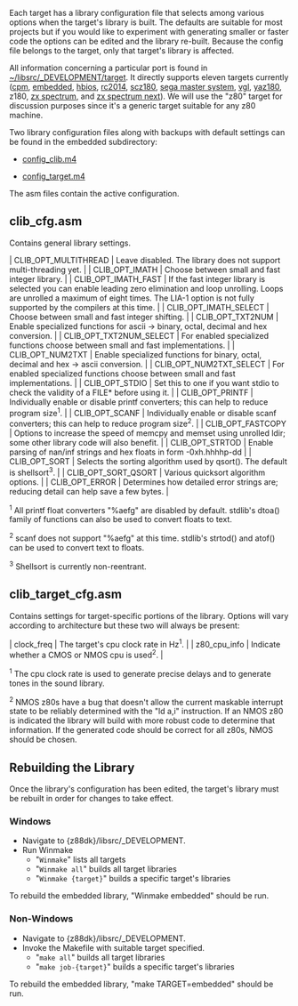 Each target has a library configuration file that selects among various options when the target's library is built.  The defaults are suitable for most projects but if you would like to experiment with generating smaller or faster code the options can be edited and the library re-built.  Because the config file belongs to the target, only that target's library is affected.

All information concerning a particular port is found in [~/libsrc/_DEVELOPMENT/target](https://github.com/z88dk/z88dk/tree/master/libsrc/_DEVELOPMENT/target).   It directly supports eleven targets currently ([cpm](https://github.com/z88dk/z88dk/wiki/Platform---CPM), [embedded](https://www.z88dk.org/wiki/doku.php?id=libnew:target_embedded), [hbios](https://github.com/wwarthen/RomWBW/blob/master/Doc/RomWBW%20Architecture.pdf), [rc2014](https://rc2014.co.uk/), [scz180](https://smallcomputercentral.wordpress.com/sc130-z180-motherboard/), [sega master system](https://en.wikipedia.org/wiki/Master_System), [vgl](https://hackaday.io/project/166921-v-tech-genius-leader-precomputer-hacking), [yaz180](https://github.com/feilipu/yaz180), z180, [zx spectrum](https://en.wikipedia.org/wiki/ZX_Spectrum), and [zx spectrum next](https://www.specnext.com/)).  We will use the "z80" target for discussion purposes since it's a generic target suitable for any z80 machine.

Two library configuration files along with backups with default settings can be found in the embedded subdirectory:

  * [config_clib.m4](https://github.com/z88dk/z88dk/blob/master/libsrc/_DEVELOPMENT/target/z80/config/config_clib.m4)

  * [config_target.m4](https://github.com/z88dk/z88dk/blob/master/libsrc/_DEVELOPMENT/target/z80/config/config_target.m4)

The asm files contain the active configuration.

## clib_cfg.asm

Contains general library settings.

| CLIB_OPT_MULTITHREAD    | Leave disabled.  The library does not support multi-threading yet. |
| CLIB_OPT_IMATH          | Choose between small and fast integer library. |
| CLIB_OPT_IMATH_FAST     | If the fast integer library is selected you can enable leading zero elimination and loop unrolling.  Loops are unrolled a maximum of eight times.  The LIA-1 option is not fully supported by the compilers at this time. |
| CLIB_OPT_IMATH_SELECT   | Choose between small and fast integer shifting. |
| CLIB_OPT_TXT2NUM        | Enable specialized functions for ascii -> binary, octal, decimal and hex conversion. |
| CLIB_OPT_TXT2NUM_SELECT | For enabled specialized functions choose between small and fast implementations. |
| CLIB_OPT_NUM2TXT        | Enable specialized functions for binary, octal, decimal and hex -> ascii conversion. |
| CLIB_OPT_NUM2TXT_SELECT | For enabled specialized functions choose between small and fast implementations. |
| CLIB_OPT_STDIO          | Set this to one if you want stdio to check the validity of a FILE* before using it. |
| CLIB_OPT_PRINTF         | Individually enable or disable printf converters; this can help to reduce program size<sup>1</sup>. |
| CLIB_OPT_SCANF          | Individually enable or disable scanf converters; this can help to reduce program size<sup>2</sup>. |
| CLIB_OPT_FASTCOPY       | Options to increase the speed of memcpy and memset using unrolled ldir; some other library code will also benefit. |
| CLIB_OPT_STRTOD         | Enable parsing of nan/inf strings and hex floats in form -0xh.hhhhp-dd |
| CLIB_OPT_SORT           | Selects the sorting algorithm used by qsort(). The default is shellsort<sup>3</sup>. |
| CLIB_OPT_SORT_QSORT     | Various quicksort algorithm options. |
| CLIB_OPT_ERROR          | Determines how detailed error strings are; reducing detail can help save a few bytes. |

<sup>1</sup> All printf float converters "%aefg" are disabled by default.  stdlib's dtoa() family of functions can also be used to convert floats to text.

<sup>2</sup> scanf does not support "%aefg" at this time.  stdlib's strtod() and atof() can be used to convert text to floats.

<sup>3</sup> Shellsort is currently non-reentrant.

## clib_target_cfg.asm

Contains settings for target-specific portions of the library.  Options will vary according to architecture but these two will always be present:

| clock_freq   | The target's cpu clock rate in Hz<sup>1</sup>. |
| z80_cpu_info | Indicate whether a CMOS or NMOS cpu is used<sup>2</sup>. |

<sup>1</sup> The cpu clock rate is used to generate precise delays and to generate tones in the sound library.

<sup>2</sup> NMOS z80s have a bug that doesn't allow the current maskable interrupt state to be reliably determined with the "ld a,i" instruction.  If an NMOS z80 is indicated the library will build with more robust code to determine that information.  If the generated code should be correct for all z80s, NMOS should be chosen.

## Rebuilding the Library

Once the library's configuration has been edited, the target's library must be rebuilt in order for changes to take effect.

### Windows ###

  * Navigate to {z88dk}/libsrc/_DEVELOPMENT.
  * Run Winmake
    * "`Winmake`" lists all targets
    * "`Winmake all`" builds all target libraries
    * "`Winmake {target}`" builds a specific target's libraries

To rebuild the embedded library, "Winmake embedded" should be run.

### Non-Windows ###

  * Navigate to {z88dk}/libsrc/_DEVELOPMENT.
  * Invoke the Makefile with suitable target specified.
    * "`make all`" builds all target libraries
    * "`make job-{target}`" builds a specific target's libraries

To rebuild the embedded library, "make TARGET=embedded" should be run.